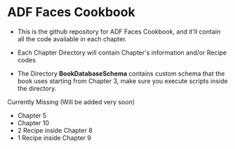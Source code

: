# ADF Faces Cookbook

- This is the github repository for ADF Faces Cookbook, and it'll contain all the code available in each chapter.

- Each Chapter Directory will contain Chapter's information and/or Recipe codes
- The Directory **BookDatabaseSchema** contains custom schema that the book uses starting from Chapter 3, make sure you execute scripts inside the directory. 

Currently Missing (Will be added very soon)

-	Chapter 5
-	Chapter 10
-	2 Recipe inside Chapter 8
-	1 Recipe inside Chapter 9
